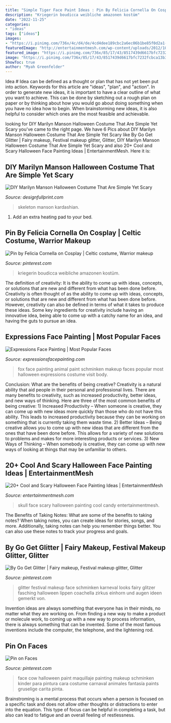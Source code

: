 ```yaml
---
title: "Simple Tiger Face Paint Ideas : Pin By Felicia Cornella On Cosplay"
description: "Kriegerin boudicca weibliche amazonen kostüm"
date: "2022-11-25"
categories:
- "ideas"
tags: ["ideas"]
images:
- "https://i.pinimg.com/736x/4c/d4/de/4cd4dee189cbc2a6ec06b1be85f0d2a1--festival-outfits-festival-style.jpg"
featuredImage: "http://entertainmentmesh.com/wp-content/uploads/2012/10/skull-candy.jpg"
featured_image: "https://i.pinimg.com/736x/85/17/43/8517439d6617bfc7232fcbca13b352ba--cow-face-paints-scary-halloween.jpg"
image: "https://i.pinimg.com/736x/85/17/43/8517439d6617bfc7232fcbca13b352ba--cow-face-paints-scary-halloween.jpg"
ShowToc: true
author: "Myah Greenfelder"
---
```



Idea #
Idea can be defined as a thought or plan that has not yet been put into action. Keywords for this article are "ideas", "plan", and "action". In order to generate new ideas, it is important to have a clear outline of what you want to achieve. This can be done by sketching out a rough plan on paper or by thinking about how you would go about doing something when you have no idea how to begin. When brainstorming new ideas, it is also helpful to consider which ones are the most feasible and achievable.

	

		
looking for DIY Marilyn Manson Halloween Costume That Are Simple Yet Scary you've came to the right page. We have 6 Pics about DIY Marilyn Manson Halloween Costume That Are Simple Yet Scary like By Go Get Glitter | Fairy makeup, Festival makeup glitter, Glitter, DIY Marilyn Manson Halloween Costume That Are Simple Yet Scary and also 20+ Cool and Scary Halloween Face Painting Ideas | EntertainmentMesh. Here it is:
		
    
## DIY Marilyn Manson Halloween Costume That Are Simple Yet Scary

<img loading=lazy src="https://cdn.shopify.com/s/files/1/2645/2620/files/4_515f0700-36a1-436c-a5ae-671bdbeb4d98_large.jpg?v=1551790493" onerror="this.onerror=null;this.src='https://tse4.mm.bing.net/th?id=OIP.UBbXVXTMK6ph2ou_J2L0wwAAAA&amp;pid=15.1';" alt="DIY Marilyn Manson Halloween Costume That Are Simple Yet Scary">

_Source: designfullprint.com_

>skeleton manson kardashian. 

	

1. Add an extra heating pad to your bed.

    
## Pin By Felicia Cornella On Cosplay | Celtic Costume, Warrior Makeup

<img loading=lazy src="https://i.pinimg.com/736x/8f/db/1e/8fdb1e2cdc6ffe14b413fce5b2d3340e.jpg" onerror="this.onerror=null;this.src='https://tse4.mm.bing.net/th?id=OIP.XP6vHy7J7cCGBssH6LD46gHaLH&amp;pid=15.1';" alt="Pin by Felicia Cornella on Cosplay | Celtic costume, Warrior makeup">

_Source: pinterest.com_

>kriegerin boudicca weibliche amazonen kostüm. 

	

The definition of creativity: It is the ability to come up with ideas, concepts, or solutions that are new and different from what has been done before.
Creativity is often thought of as the ability to come up with ideas, concepts, or solutions that are new and different from what has been done before. However, creativity can also be defined in terms of what it takes to produce these ideas. Some key ingredients for creativity include having an innovative idea, being able to come up with a catchy name for an idea, and having the guts to pursue an idea.

    
## Expressions Face Painting | Most Popular Faces

<img loading=lazy src="https://www.expressionsfacepainting.com/images/1/6.jpg" onerror="this.onerror=null;this.src='https://tse4.mm.bing.net/th?id=OIP.Hd81iTOsaO0IF1K90hap6wHaKO&amp;pid=15.1';" alt="Expressions Face Painting | Most Popular Faces">

_Source: expressionsfacepainting.com_

>fox face painting animal paint schminken makeup faces popular most halloween expressions costume visit body. 

	

Conclusion: What are the benefits of being creative?
Creativity is a natural ability that aid people in their personal and professional lives. There are many benefits to creativity, such as increased productivity, better ideas, and new ways of thinking. Here are three of the most common benefits of being creative: 1) Increased Productivity – When someone is creative, they can come up with new ideas more quickly than those who do not have this ability. This leads to increased productivity because they can be working on something that is currently taking them waste time. 2) Better Ideas – Being creative allows you to come up with new ideas that are different from the ones that have been done before. This allows for a variety of new solutions to problems and makes for more interesting products or services. 3) New Ways of Thinking – When somebody is creative, they can come up with new ways of looking at things that may be unfamiliar to others.

    
## 20+ Cool And Scary Halloween Face Painting Ideas | EntertainmentMesh

<img loading=lazy src="http://entertainmentmesh.com/wp-content/uploads/2012/10/skull-candy.jpg" onerror="this.onerror=null;this.src='https://tse3.mm.bing.net/th?id=OIP.92dIuumi04IAK4EfhRoZ5wHaMY&amp;pid=15.1';" alt="20+ Cool and Scary Halloween Face Painting Ideas | EntertainmentMesh">

_Source: entertainmentmesh.com_

>skull face scary halloween painting cool candy entertainmentmesh. 

	

The Benefits of Taking Notes: What are some of the benefits to taking notes?
When taking notes, you can create ideas for stories, songs, and more. Additionally, taking notes can help you remember things better. You can also use these notes to track your progress and goals.

    
## By Go Get Glitter | Fairy Makeup, Festival Makeup Glitter, Glitter

<img loading=lazy src="https://i.pinimg.com/736x/4c/d4/de/4cd4dee189cbc2a6ec06b1be85f0d2a1--festival-outfits-festival-style.jpg" onerror="this.onerror=null;this.src='https://tse2.mm.bing.net/th?id=OIP.4HDKE2OiqXKbqK_FAcJQnAHaJP&amp;pid=15.1';" alt="By Go Get Glitter | Fairy makeup, Festival makeup glitter, Glitter">

_Source: pinterest.com_

>glitter festival makeup face schminken karneval looks fairy glitzer fasching halloween lippen coachella zirkus einhorn und augen ideen gemerkt von. 

	

Invention ideas are always something that everyone has in their minds, no matter what they are working on. From finding a new way to make a product or molecule work, to coming up with a new way to process information, there is always something that can be invented. Some of the most famous inventions include the computer, the telephone, and the lightening rod.

    
## Pin On Faces

<img loading=lazy src="https://i.pinimg.com/736x/85/17/43/8517439d6617bfc7232fcbca13b352ba--cow-face-paints-scary-halloween.jpg" onerror="this.onerror=null;this.src='https://tse1.mm.bing.net/th?id=OIP.hzhPSbjLJ6oVP7qVcXmq3QHaLH&amp;pid=15.1';" alt="Pin on Faces">

_Source: pinterest.com_

>face cow halloween paint maquillaje painting makeup schminken kinder para pintura cara costume carnaval animales fantasía paints gruselige carita pinta. 

	

Brainstroming is a mental process that occurs when a person is focused on a specific task and does not allow other thoughts or distractions to enter into the equation. This type of focus can be helpful in completing a task, but also can lead to fatigue and an overall feeling of restlessness.

